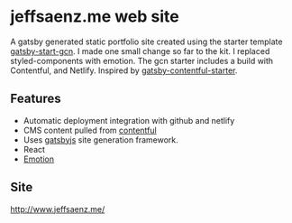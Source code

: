 # jeffsaenz.me web site

A gatsby generated static portfolio site created using the starter template [gatsby-start-gcn](https://github.com/ryanwiemer/gatsby-starter-gcn). I made one small change so far to the kit. I replaced styled-components with emotion. 
The gcn starter includes a build with Contentful,  and Netlify. Inspired by [gatsby-contentful-starter](https://github.com/contentful-userland/gatsby-contentful-starter).

## Features

* Automatic deployment integration with github and netlify
* CMS content pulled from [contentful](https://www.contentful.com/)
* Uses [gatsbyjs](https://gatsbyjs.org) site generation framework.
* React
* [Emotion](https://emotion.sh)

## Site

http://www.jeffsaenz.me/


